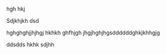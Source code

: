 hgh
hkj



Sdjkhjkh
dsd

hghghghjjhjhgj
hkhkh
ghfhjgh
jhgjhghjhgsddddddghkjkhhgjg

ddsdds
hkhk
sdjhh
